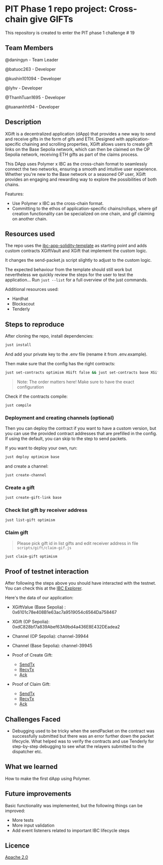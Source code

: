# PIT Phase 1 repo project: Cross-chain give GIFTs
This repository is created to enter the PIT phase 1 challenge # 19

## Team Members

@daningyn - Team Leader

@batuoc263 - Developer

@kushin101094 - Developer

@lyhv -  Developer

@ThanhTuan1695 - Developer

@tuananhht94 - Developer

## Description

XGift is a decentralized application (dApp) that provides a new way to send and receive gifts in the form of gifs and ETH. Designed with application-specific chaining and scrolling properties, XGift allows users to create gift links on the Base Sepolia network, which can then be claimed on the OP Sepolia network, receiving ETH gifts as part of the claims process.

This DApp uses Polymer x IBC as the cross-chain format to seamlessly connect the two networks, ensuring a smooth and intuitive user experience. Whether you're new to the Base network or a seasoned OP user, XGift provides an engaging and rewarding way to explore the possibilities of both chains.


Features:

- Use Polymer x IBC as the cross-chain format.
- Committing to the ethos of application-specific chains/rollups, where gif creation functionality can be specialized on one chain, and gif claiming on another chain.

## Resources used

The repo uses the [ibc-app-solidity-template](https://github.com/open-ibc/ibc-app-solidity-template) as starting point and adds custom contracts XGiftVault and XGift that implement the custom logic.

It changes the send-packet.js script slightly to adjust to the custom logic.

The expected behaviour from the template should still work but nevertheless we quickly review the steps for the user to test the application...
Run `just --list` for a full overview of the just commands.

Additional resources used:
- Hardhat
- Blockscout
- Tenderly

## Steps to reproduce

After cloning the repo, install dependencies:

```sh
just install
```

And add your private key to the .env file (rename it from .env.example).

Then make sure that the config has the right contracts:
```sh
just set-contracts optimism XGift false && just set-contracts base XGiftVault false
```

> Note: The order matters here! Make sure to have the exact configuration

Check if the contracts compile:
```sh
just compile
```
### Deployment and creating channels (optional)

Then you can deploy the contract if you want to have a custom version, but you can use the provided contract addresses that are prefilled in the config. If using the default, you can skip to the step to send packets.

If you want to deploy your own, run:
```sh
just deploy optimism base
```
and create a channel:
```sh
just create-channel
```

### Create a gift

```bash
just create-gift-link base
```

### Check list gift by receiver address

```bash
just list-gift optimism
```

###  Claim gift

> Please pick gift id in list gifts and edit receiver address in file ``scripts/gift/claim-gif.js``

```bash
just claim-gift optimism
```


## Proof of testnet interaction

After following the steps above you should have interacted with the testnet. You can check this at the [IBC Explorer](https://sepolia.polymer.zone/packets).

Here's the data of our application:

- XGiftValue (Base Sepolia) : 0x6101c78e408B1e63ac7a9519054c6564Da758467
- XGift (OP Sepolia): 0xdC828bf7a839Abef63A9bd4a436E8E432DEadea2
- Channel (OP Sepolia): channel-39944
- Channel (Base Sepolia): channel-39945

- Proof of Create Gift:
    - [SendTx](https://base-sepolia.blockscout.com/tx/0xaefc6889a7fa948b9ee6d613b7273cef97f30e57d65d8777f70df861d5e70579)
    - [RecvTx](https://optimism-sepolia.blockscout.com/tx/0x6b8914d75a2ecf6a7180c7bd9e767117cdfc59a111573dcbcbefaa9b057894a7)
    - [Ack](https://base-sepolia.blockscout.com/tx/0xffa582fc1b1b474a11f23846b490f43e47eed7913d77b862270e9bd12c1091a0)

- Proof of Claim Gift:
    - [SendTx](https://optimism-sepolia.blockscout.com/tx/0x97c637d215d06efc43ce207595ff554c0561f818985da369eca4673480865910)
    - [RecvTx](https://optimism-sepolia.blockscout.com/tx/0x6b8914d75a2ecf6a7180c7bd9e767117cdfc59a111573dcbcbefaa9b057894a7)
    - [Ack](https://base-sepolia.blockscout.com/tx/0xffa582fc1b1b474a11f23846b490f43e47eed7913d77b862270e9bd12c1091a0)

## Challenges Faced

- Debugging used to be tricky when the sendPacket on the contract was successfully submitted but there was an error further down the packet lifecycle.
What helped was to verify the contracts and use Tenderly for step-by-step debugging to see what the relayers submitted to the dispatcher etc.

## What we learned

How to make the first dApp using Polymer.

## Future improvements

Basic functionality was implemented, but the following things can be improved:

- More tests
- More input validation
- Add event listeners related to important IBC lifecycle steps

## Licence

[Apache 2.0](LICENSE)
